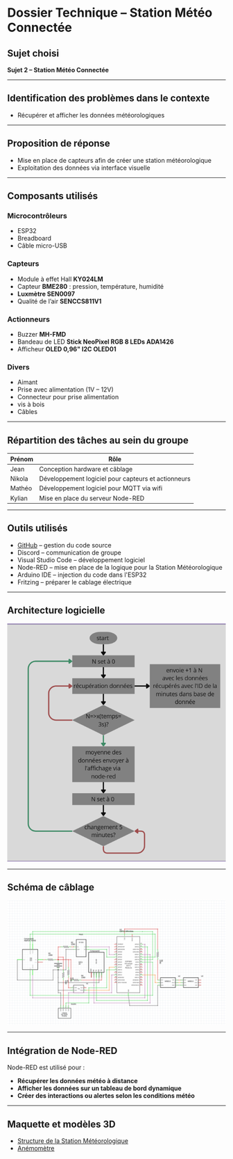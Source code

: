 #  Dossier Technique – Station Météo Connectée

##  Sujet choisi

**Sujet 2 – Station Météo Connectée**

---

##  Identification des problèmes dans le contexte

- Récupérer et afficher les données météorologiques

---

##  Proposition de réponse

- Mise en place de capteurs afin de créer une station météorologique
- Exploitation des données via interface visuelle

---

##  Composants utilisés

###  Microcontrôleurs
- ESP32  
- Breadboard  
- Câble micro-USB

###  Capteurs
- Module à effet Hall **KY024LM**
- Capteur **BME280** : pression, température, humidité
- **Luxmètre SEN0097**
- Qualité de l’air **SENCCS811V1**

###  Actionneurs
- Buzzer **MH-FMD**
- Bandeau de LED **Stick NeoPixel RGB 8 LEDs ADA1426**
- Afficheur **OLED 0,96" I2C OLED01**

###  Divers
- Aimant  
- Prise avec alimentation (1V – 12V)  
- Connecteur pour prise alimentation
- vis à bois 
- Câbles  
---

##  Répartition des tâches au sein du groupe

| Prénom   | Rôle                                                       |
|----------|------------------------------------------------------------|
| Jean     | Conception hardware et câblage                             |
| Nikola   | Développement logiciel pour capteurs et actionneurs        |
| Mathéo   | Développement logiciel pour MQTT via wifi                  |
| Kylian   | Mise en place du serveur Node-RED                          |

---

##  Outils utilisés

- [GitHub](https://github.com/GeantCreeper/weather_station) – gestion du code source
- Discord – communication de groupe
- Visual Studio Code – développement logiciel
- Node-RED – mise en place de la logique pour la Station Météorologique
- Arduino IDE – injection du code dans l'ESP32
- Fritzing – préparer le cablage électrique

---

##  Architecture logicielle

![Logigramme](logigramme.png)

---

##  Schéma de câblage

![Schéma électrique](schema_electrique.png)

---

##  Intégration de Node-RED

Node-RED est utilisé pour :
- **Récupérer les données météo à distance**
- **Afficher les données sur un tableau de bord dynamique**
- **Créer des interactions ou alertes selon les conditions météo**

---

##  Maquette et modèles 3D

- [Structure de la Station Météorologique](https://github.com/GeantCreeper/weather_station/blob/main/sation%20meteo%20v3.dxf)
- [Anémomètre](https://github.com/GeantCreeper/weather_station/blob/main/cover.3mf)
